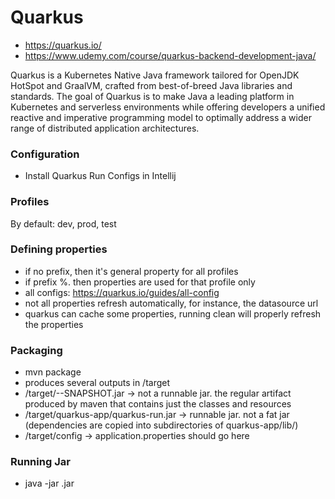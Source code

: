 # Quarkus
- https://quarkus.io/
- https://www.udemy.com/course/quarkus-backend-development-java/

Quarkus is a Kubernetes Native Java framework tailored for OpenJDK HotSpot and GraalVM, crafted from best-of-breed Java libraries and standards. 
The goal of Quarkus is to make Java a leading platform in Kubernetes and serverless environments while offering developers a 
unified reactive and imperative programming model to optimally address a wider range of distributed application architectures.

### Configuration
* Install Quarkus Run Configs in Intellij

### Profiles
By default: dev, prod, test

### Defining properties
- if no prefix, then it's general property for all profiles
- if prefix %<profile-name>. then properties are used for that profile only
- all configs: https://quarkus.io/guides/all-config
- not all properties refresh automatically, for instance, the datasource url
- quarkus can cache some properties, running clean will properly refresh the properties

### Packaging
- mvn package
- produces several outputs in /target
- /target/<app>-<app-version>-SNAPSHOT.jar -> not a runnable jar. the regular artifact produced by maven that contains just the classes and resources
- /target/quarkus-app/quarkus-run.jar -> runnable jar. not a fat jar (dependencies are copied into subdirectories of quarkus-app/lib/)
- /target/config -> application.properties should go here

### Running Jar
- java -jar <jar-name>.jar

